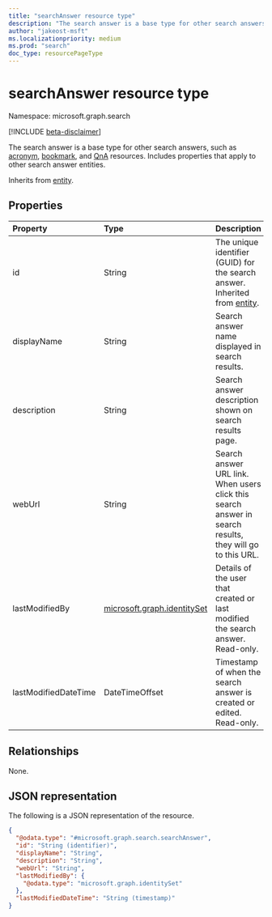 ```yaml
---
title: "searchAnswer resource type"
description: "The search answer is a base type for other search answers."
author: "jakeost-msft"
ms.localizationpriority: medium
ms.prod: "search"
doc_type: resourcePageType
---
```


# searchAnswer resource type

Namespace: microsoft.graph.search

[!INCLUDE [beta-disclaimer](../../includes/beta-disclaimer.md)]

The search answer is a base type for other search answers, such as [acronym](../resources/search-acronym.md), [bookmark](../resources/search-bookmark.md), and [QnA](../resources/search-qna.md) resources. Includes properties that apply to other search answer entities.


Inherits from [entity](../resources/entity.md).

## Properties
|Property|Type|Description|
|:---|:---|:---|
|id|String|The unique identifier (GUID) for the search answer. Inherited from [entity](../resources/entity.md).|
|displayName|String|Search answer name displayed in search results.|
|description|String|Search answer description shown on search results page.|
|webUrl|String|Search answer URL link. When users click this search answer in search results, they will go to this URL.|
|lastModifiedBy|[microsoft.graph.identitySet](../resources/identityset.md)|Details of the user that created or last modified the search answer. Read-only.|
|lastModifiedDateTime|DateTimeOffset|Timestamp of when the search answer is created or edited. Read-only.|

## Relationships
None.

## JSON representation
The following is a JSON representation of the resource.
<!-- {
  "blockType": "resource",
  "keyProperty": "id",
  "@odata.type": "microsoft.graph.search.searchAnswer",
  "baseType": "microsoft.graph.entity",
  "openType": false
}
-->
``` json
{
  "@odata.type": "#microsoft.graph.search.searchAnswer",
  "id": "String (identifier)",
  "displayName": "String",
  "description": "String",
  "webUrl": "String",
  "lastModifiedBy": {
    "@odata.type": "microsoft.graph.identitySet"
  },
  "lastModifiedDateTime": "String (timestamp)"
}
```

